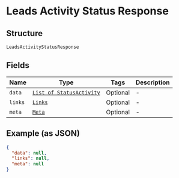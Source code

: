 
# Leads Activity Status Response

## Structure

`LeadsActivityStatusResponse`

## Fields

| Name | Type | Tags | Description |
|  --- | --- | --- | --- |
| `data` | [`List of StatusActivity`](../../doc/models/status-activity.md) | Optional | - |
| `links` | [`Links`](../../doc/models/links.md) | Optional | - |
| `meta` | [`Meta`](../../doc/models/meta.md) | Optional | - |

## Example (as JSON)

```json
{
  "data": null,
  "links": null,
  "meta": null
}
```

